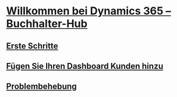 # [Willkommen bei Dynamics 365 – Buchhalter-Hub](index.md)
## [Erste Schritte](get-started.md)
## [Fügen Sie Ihren Dashboard Kunden hinzu](add-client.md)
## [Problembehebung](troubleshooting.md)
